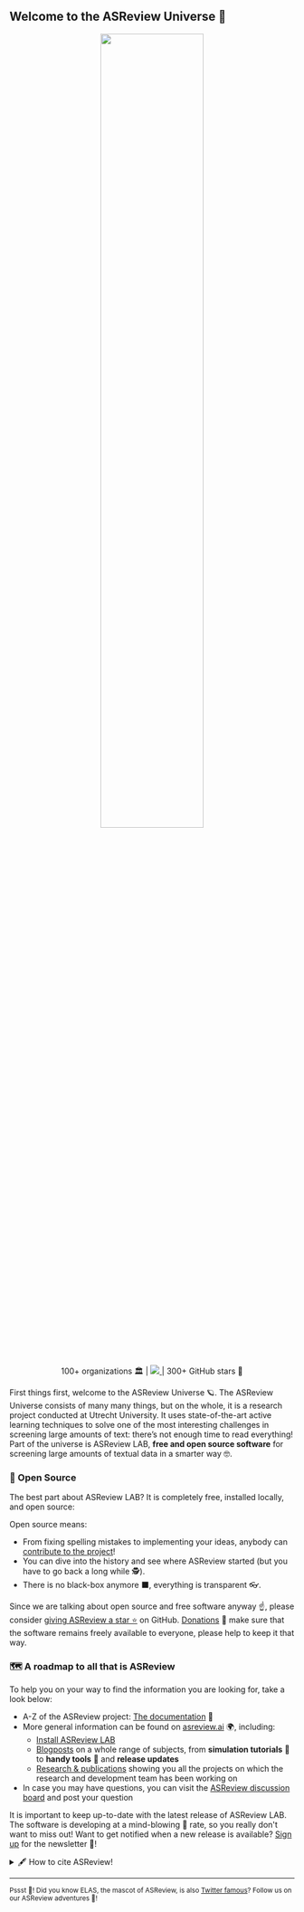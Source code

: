 ## Welcome to the ASReview Universe 👋
<p align="center">
<img width="60%" height="60%" src="https://raw.githubusercontent.com/asreview/asreview-artwork/master/LogoASReview/SVG/GitHub_Repo_Card_Transparent.svg">
</p>

<p align="center">
	 100+ organizations 🏛️ |
	<a href = "https://github.com/asreview/asreview#installation">
	<img src="https://pepy.tech/badge/asreview">
	 </a>
	| 300+ GitHub stars 🌟
</p>

First things first, welcome to the ASReview Universe 🪐. The ASReview Universe consists of many many things, but on the whole, it is a research project conducted at Utrecht University. It uses state-of-the-art active learning techniques to solve one of the most interesting challenges in screening large amounts of text: there’s not enough time to read everything! Part of the universe is ASReview LAB, **free and open source software** for screening large amounts of textual data in a smarter way 🤓. 


### 👐 Open Source

The best part about ASReview LAB? It is completely free, installed locally, and open source:

Open source means:
 - From fixing spelling mistakes to implementing your ideas, anybody can [contribute to the project](https://github.com/asreview/asreview/blob/master/CONTRIBUTING.md)!
 - You can dive into the history and see where ASReview started (but you have to go back a long while 🕵️).
 - There is no black-box anymore ⬛, everything is transparent 👓.

Since we are talking about open source and free software anyway ☝️, please consider [giving ASReview a star ⭐](https://github.com/asreview/asreview) on GitHub. [Donations](https://asreview.nl/donate/) 💛 make sure that the software remains freely available to everyone, please help to keep it that way.

### 🗺️ A roadmap to all that is ASReview
To help you on your way to find the information you are looking for, take a look below:
  - A-Z of the ASReview project: [The documentation](https://asreview.readthedocs.io/en/latest/index.html) 📕
  - More general information can be found on [asreview.ai](https://asreview.nl/) 🌍, including:
    -  [Install ASReview LAB](https://asreview.nl/download/)
    -  [Blogposts](https://asreview.nl/blog/) on a whole range of subjects, from **simulation tutorials** 🤖 to **handy tools** 🔧 and **release updates**
    -  [Research & publications](https://asreview.nl/research/) showing you all the projects on which the research and development team has been working on
  - In case you may have questions, you can visit the [ASReview discussion board](https://github.com/asreview/asreview/discussions) and post your question
  
It is important to keep up-to-date with the latest release of ASReview LAB. The software is developing at a mind-blowing 🤯 rate, so you really don't want to miss out!
Want to get notified when a new release is available? [Sign up](asreview.nl/newsletter) for the newsletter 📰!

<details> 
	<summary>🖋️ How to cite ASReview!</summary>
	<br>
	<ul>
		If you are using ASReview, please also make sure to refer to the software and/or the project! ✔️ For the project you can cite this publication in 
		<a href = "https://doi.org/10.1038/s42256-020-00287-7">Nature Machine Intelligence</a> :
		
```
van de Schoot, R., de Bruin, J., Schram, R. et al. 
An open source machine learning framework for efficient and transparent systematic reviews. 
Nat Mach Intell 3, 125–133 (2021). https://doi.org/10.1038/s42256-020-00287-7
```

	
For citing the software, please refer to the specific release of
the ASReview software on [Zenodo](https://doi.org/10.5281/zenodo.3345592). The menu on the
right can be used to find the citation format you need 👍.
	</ul>
</details>

---
<sub> Pssst 🤫!  Did you know ELAS, the mascot of ASReview, is also [Twitter famous](https://twitter.com/asreviewlab)? Follow us on our ASReview adventures 🤖! </sub>

